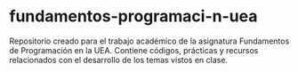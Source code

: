 # fundamentos-programaci-n-uea
Repositorio creado para el trabajo académico de la asignatura Fundamentos de Programación en la UEA. Contiene códigos, prácticas y recursos relacionados con el desarrollo de los temas vistos en clase.
